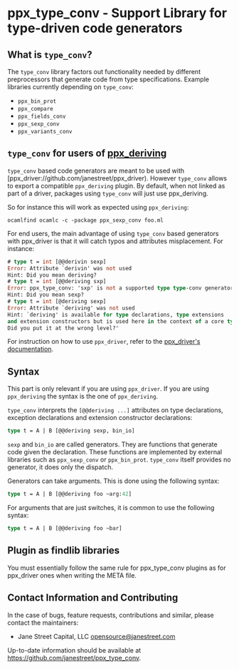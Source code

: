 ppx_type_conv - Support Library for type-driven code generators
===============================================================

What is `type_conv`?
--------------------

The `type_conv` library factors out functionality needed by different
preprocessors that generate code from type specifications.  Example
libraries currently depending on `type_conv`:

  * `ppx_bin_prot`
  * `ppx_compare`
  * `ppx_fields_conv`
  * `ppx_sexp_conv`
  * `ppx_variants_conv`

`type_conv` for users of [ppx_deriving](https://github.com/whitequark/ppx_deriving)
-----------------------------------------------------------------------------------

`type_conv` based code generators are meant to be used with
[ppx_driver://github.com/janestreet/ppx_driver). However
`type_conv` allows to export a compatible `ppx_deriving` plugin.
By default, when not linked as part of a driver, packages using
`type_conv` will just use ppx_deriving.

So for instance this will work as expected using `ppx_deriving`:

    ocamlfind ocamlc -c -package ppx_sexp_conv foo.ml

For end users, the main advantage of using `type_conv` based
generators with ppx_driver is that it will catch typos and attributes
misplacement. For instance:

```ocaml
# type t = int [@@derivin sexp]
Error: Attribute `derivin' was not used
Hint: Did you mean deriving?
# type t = int [@@deriving sxp]
Error: ppx_type_conv: 'sxp' is not a supported type type-conv generator
Hint: Did you mean sexp?
# type t = int [@deriving sexp]
Error: Attribute `deriving' was not used
Hint: `deriving' is available for type declarations, type extensions
and extension constructors but is used here in the context of a core type.
Did you put it at the wrong level?"
```

For instruction on how to use `ppx_driver`, refer to the
[ppx\_driver's documentation](https://github.com/janestreet/ppx_driver).

Syntax
------

This part is only relevant if you are using `ppx_driver`. If you are
using `ppx_deriving` the syntax is the one of `ppx_deriving`.

`type_conv` interprets the `[@@deriving ...]` attributes on type
declarations, exception declarations and extension constructor
declarations:

```ocaml
type t = A | B [@@deriving sexp, bin_io]
```

`sexp` and `bin_io` are called generators. They are functions that
generate code given the declaration. These functions are implemented
by external libraries such as `ppx_sexp_conv` or
`ppx_bin_prot`. `type_conv` itself provides no generator, it does only
the dispatch.

Generators can take arguments. This is done using the following syntax:

```ocaml
type t = A | B [@@deriving foo ~arg:42]
```

For arguments that are just switches, it is common to use the
following syntax:

```ocaml
type t = A | B [@@deriving foo ~bar]
```

Plugin as findlib libraries
---------------------------

You must essentially follow the same rule for ppx\_type\_conv plugins
as for ppx\_driver ones when writing the META file.

Contact Information and Contributing
------------------------------------

In the case of bugs, feature requests, contributions and similar, please
contact the maintainers:

  * Jane Street Capital, LLC <opensource@janestreet.com>

Up-to-date information should be available at <https://github.com/janestreet/ppx_type_conv>.
